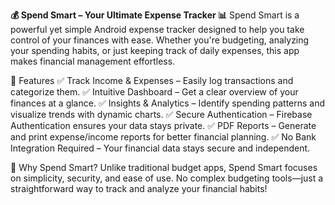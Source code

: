 **💰 Spend Smart – Your Ultimate Expense Tracker 📊**
Spend Smart is a powerful yet simple Android expense tracker designed to help you take control of your finances with ease. Whether you're budgeting, analyzing your spending habits, or just keeping track of daily expenses, this app makes financial management effortless.

🚀 Features
✅ Track Income & Expenses – Easily log transactions and categorize them.
✅ Intuitive Dashboard – Get a clear overview of your finances at a glance.
✅ Insights & Analytics – Identify spending patterns and visualize trends with dynamic charts.
✅ Secure Authentication – Firebase Authentication ensures your data stays private.
✅ PDF Reports – Generate and print expense/income reports for better financial planning.
✅ No Bank Integration Required – Your financial data stays secure and independent.

🔐 Why Spend Smart?
Unlike traditional budget apps, Spend Smart focuses on simplicity, security, and ease of use. No complex budgeting tools—just a straightforward way to track and analyze your financial habits!
